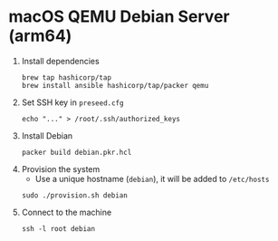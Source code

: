 # macOS QEMU Debian Server (arm64)

1. Install dependencies
   ```
   brew tap hashicorp/tap
   brew install ansible hashicorp/tap/packer qemu
   ```
1. Set SSH key in `preseed.cfg`
   ```
   echo "..." > /root/.ssh/authorized_keys
   ```
1. Install Debian
   ```
   packer build debian.pkr.hcl
   ```
1. Provision the system
   - Use a unique hostname (`debian`), it will be added to `/etc/hosts`
   ```
   sudo ./provision.sh debian
   ```
1. Connect to the machine
   ```
   ssh -l root debian
   ```
